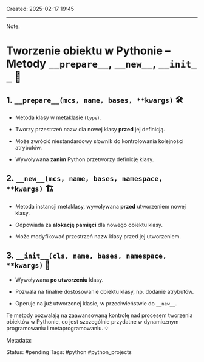 Created: 2025-02-17 19:45

--- 
Note: 
# Tworzenie obiektu w Pythonie – Metody `__prepare__`, `__new__`, `__init__` 🚀

## 1. `__prepare__(mcs, name, bases, **kwargs)` 🛠️

- Metoda klasy w metaklasie (`type`).
    
- Tworzy przestrzeń nazw dla nowej klasy **przed** jej definicją.
    
- Może zwrócić niestandardowy słownik do kontrolowania kolejności atrybutów.
    
- Wywoływana **zanim** Python przetworzy definicję klasy.
    

## 2. `__new__(mcs, name, bases, namespace, **kwargs)` 🏗️

- Metoda instancji metaklasy, wywoływana **przed** utworzeniem nowej klasy.
    
- Odpowiada za **alokację pamięci** dla nowego obiektu klasy.
    
- Może modyfikować przestrzeń nazw klasy przed jej utworzeniem.
    

## 3. `__init__(cls, name, bases, namespace, **kwargs)` 🔧

- Wywoływana **po utworzeniu** klasy.
    
- Pozwala na finalne dostosowanie obiektu klasy, np. dodanie atrybutów.
    
- Operuje na już utworzonej klasie, w przeciwieństwie do `__new__`.
    

Te metody pozwalają na zaawansowaną kontrolę nad procesem tworzenia obiektów w Pythonie, co jest szczególnie przydatne w dynamicznym programowaniu i metaprogramowaniu. 💡

Metadata: 

Status: #pending 
Tags: #python #python_projects 